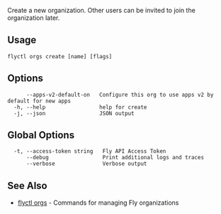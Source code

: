 Create a new organization. Other users can be invited to join the
organization later.


## Usage
~~~
flyctl orgs create [name] [flags]
~~~

## Options

~~~
      --apps-v2-default-on   Configure this org to use apps v2 by default for new apps
  -h, --help                 help for create
  -j, --json                 JSON output
~~~

## Global Options

~~~
  -t, --access-token string   Fly API Access Token
      --debug                 Print additional logs and traces
      --verbose               Verbose output
~~~

## See Also

* [flyctl orgs](/docs/flyctl/orgs/)	 - Commands for managing Fly organizations

